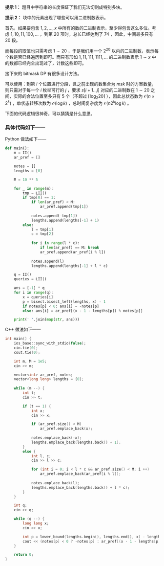 **提示 1：** 题目中字符串的长度保证了我们无法切割成特别多块。

**提示 2：** 块中的元素出现了哪些可以用二进制数表示。

首先，如果要包含 $1,2,\dots,x$ 中所有的数的二进制表示，至少得包含这么多位。考虑 $1,10,11,100,\dots$ ，到第 $20$ 项时，总长已经达到了 $74$ ，因此，中间最多只有 $20$ 段。

而每段的取值也只需考虑 $1\sim 20$ ，于是我们用一个 $2^{20}$ 以内的二进制数，表示每个数是否已经遍历到即可。而只有形如 $1,11,111,1111,\dots$ 的二进制数表示 $1\sim x$ 中的数都已经完全出现过了，计数这些即可。

接下来的 bitmask DP 有很多设计方法。

可以使用：到第 $i$ 个位置进行分段，且之前出现的数集合为 $msk$ 时的方案数量，则只需对于每一个 $i$ 枚举可行的 $j$ ，要求 $s[i+1\dots j]$ 对应的二进制数在 $1\sim 20$ 之间，实际的合法位置至多只有 $5$ 个（不超过 $\lceil\log_2 20\rceil$ ），因此总状态数为 $\mathcal{O}(n\times 2^k)$ ，单状态转移次数为 $\mathcal{O}(\log k)$ ，总时间复杂度为 $\mathcal{O}(n2^k\log k)$ 。

下面的代码逻辑很神奇，可以猜猜是什么意思。

### 具体代码如下——

Python 做法如下——

```Python []
def main():
    m = II()
    ar_pref = []

    notes = []
    lengths = [0]

    M = 10 ** 5

    for _ in range(m):
        tmp = LII()
        if tmp[0] == 1:
            if len(ar_pref) < M:
                ar_pref.append(tmp[1])
            
            notes.append(-tmp[1])
            lengths.append(lengths[-1] + 1)
        else:
            l = tmp[1]
            c = tmp[2]
            
            for i in range(l * c):
                if len(ar_pref) == M: break
                ar_pref.append(ar_pref[i % l])
            
            notes.append(l)
            lengths.append(lengths[-1] + l * c)

    q = II()
    queries = LII()

    ans = [-1] * q
    for i in range(q):
        x = queries[i] 
        p = bisect.bisect_left(lengths, x) - 1
        if notes[p] < 0: ans[i] = -notes[p]
        else: ans[i] = ar_pref[(x - 1 - lengths[p]) % notes[p]]

    print(' '.join(map(str, ans)))
```

C++ 做法如下——

```cpp []
int main() {
    ios_base::sync_with_stdio(false);
    cin.tie(0);
    cout.tie(0);

    int m, M = 1e5;
    cin >> m;

    vector<int> ar_pref, notes;
    vector<long long> lengths = {0};
    
    while (m --) {
        int t;
        cin >> t;

        if (t == 1) {
            int x;
            cin >> x;

            if (ar_pref.size() < M)
                ar_pref.emplace_back(x);
            
            notes.emplace_back(-x);
            lengths.emplace_back(lengths.back() + 1);
        }
        else {
            int l, c;
            cin >> l >> c;

            for (int i = 0; i < l * c && ar_pref.size() < M; i ++)
                ar_pref.emplace_back(ar_pref[i % l]);
            
            notes.emplace_back(l);
            lengths.emplace_back(lengths.back() + l * c);
        }
    }

    int q;
    cin >> q;

    while (q --) {
        long long x;
        cin >> x;

        int p = lower_bound(lengths.begin(), lengths.end(), x) - lengths.begin() - 1;
        cout << (notes[p] < 0 ? -notes[p] : ar_pref[(x - 1 - lengths[p]) % notes[p]]) << ' ';
    }

    return 0;
}
```
